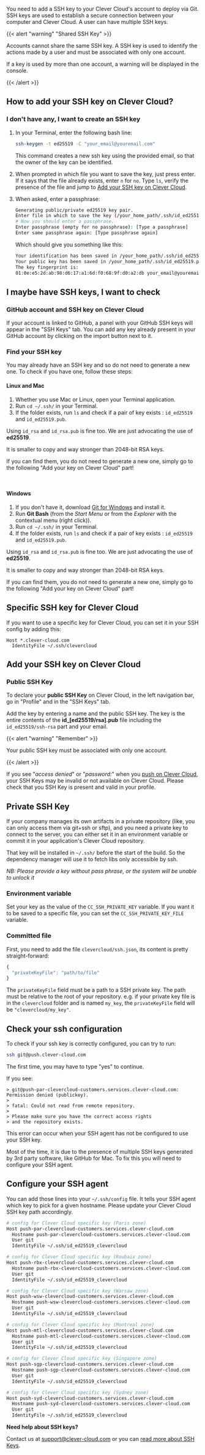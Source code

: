 You need to add a SSH key to your Clever Cloud's account to deploy via Git.
SSH keys are used to establish a secure connection between your computer and Clever Cloud. A user can have multiple SSH keys.

{{< alert "warning" "Shared SSH Key" >}}
<p>Accounts cannot share the same SSH key. A SSH key is used to identify the actions made by a user and must be associated with only one account.</p>
<p>If a key is used by more than one account, a warning will be displayed in the console.</p>
{{< /alert >}}

## How to add your SSH key on Clever Cloud?

### I don't have any, I want to create an SSH key

1.  In your Terminal, enter the following bash line:

    ```bash
    ssh-keygen -t ed25519 -C "your_email@youremail.com"
    ```
    This command creates a new ssh key using the provided email, so that the owner of the key can be identified.

2.  When prompted in which file you want to save the key, just press enter.
    If it says that the file already exists, enter `n` for `no`. Type `ls`, verify the presence of the file and jump to [Add your SSH key on Clever Cloud](#add-your-ssh-key-on-clever-cloud).

3.  When asked, enter a passphrase:

    ```bash
    Generating public/private ed25519 key pair.
    Enter file in which to save the key (/your_home_path/.ssh/id_ed25519):
    # Now you should enter a passphrase.
    Enter passphrase (empty for no passphrase): [Type a passphrase]
    Enter same passphrase again: [Type passphrase again]
    ```

    Which should give you something like this:

    ```bash
    Your identification has been saved in /your_home_path/.ssh/id_ed25519.
    Your public key has been saved in /your_home_path/.ssh/id_ed25519.pub.
    The key fingerprint is:
    01:0e:e5:2d:ab:98:d6:17:a1:6d:f0:68:9f:d0:a2:db your_email@youremail.com
    ```

## I maybe have SSH keys, I want to check

### GitHub account and SSH key on Clever Cloud

If your account is linked to GitHub, a panel with your GitHub SSH keys will appear in the "SSH Keys" tab.
You can add any key already present in your GitHub account by clicking on the import button next to it.

### Find your SSH key

You may already have an SSH key and so do not need to generate a new one. To check if you have one, follow these steps:

#### Linux and Mac

1. Whether you use Mac or Linux, open your Terminal application.
2. Run `cd ~/.ssh/` in your Terminal.
3. If the folder exists, run `ls` and check if a pair of key exists : `id_ed25519` and `id_ed25519.pub`.

Using `id_rsa` and `id_rsa.pub` is fine too. We are just advocating the use of **ed25519**.

It is smaller to copy and way stronger than 2048-bit RSA keys.

If you can find them, you do not need to generate a new one, simply go to the following "Add your key on Clever Cloud" part!

<br/>

#### Windows

1. If you don't have it, download [Git for Windows](https://git-for-windows.GitHub.io/) and install it.
2. Run **Git Bash** (from the *Start Menu* or from the *Explorer* with the contextual menu (right click)).
3. Run `cd ~/.ssh/` in your Terminal.
4. If the folder exists, run `ls` and check if a pair of key exists : `id_ed25519` and `id_ed25519.pub`.

Using `id_rsa` and `id_rsa.pub` is fine too. We are just advocating the use of **ed25519**.

It is smaller to copy and way stronger than 2048-bit RSA keys.

If you can find them, you do not need to generate a new one, simply go to the following "Add your key on Clever Cloud" part!

## Specific SSH key for Clever Cloud

If you want to use a specific key for Clever Cloud, you can set it in your SSH config by adding this:

```
Host *.clever-cloud.com 
  IdentityFile ~/.ssh/clevercloud
```

## Add your SSH key on Clever Cloud

### Public SSH Key

To declare your **public SSH Key** on Clever Cloud, in the left navigation bar, go in "Profile" and in the "SSH Keys" tab.

Add the key by entering a name and the public SSH key. The key is the entire contents of the **id_[ed25519/rsa].pub** file including the `id_ed25519/ssh-rsa` part and your email.


{{< alert "warning" "Remember" >}}
<p>Your public SSH key must be associated with only one account.</p>
{{< /alert >}}

If you see "*access denied*" or "*password:*" when you [push on Clever Cloud](https://www.clever-cloud.com/doc/clever-cloud-overview/add-application/#git-deployment), your SSH Keys may be invalid or not available on Clever Cloud. Please check that you SSH Key is present and valid in your profile.


## Private SSH Key

If your company manages its own artifacts in a private repository (like, you
can only access them via git+ssh or sftp), and you need a private key to
connect to the server, you can either set it in an environment variable or
commit it in your application's Clever Cloud repository.

That key will be installed in `~/.ssh/` before the start of the build. So the
dependency manager will use it to fetch libs only accessible by ssh.

*NB: Please provide a key without pass phrase, or the system will be unable to unlock it*

### Environment variable

Set your key as the value of the `CC_SSH_PRIVATE_KEY` variable. If you want it
to be saved to a specific file, you can set the `CC_SSH_PRIVATE_KEY_FILE`
variable.

### Committed file

First, you need to add the file `clevercloud/ssh.json`, its content is pretty straight-forward:

```javascript
{
  "privateKeyFile": "path/to/file"
}
```

The `privateKeyFile` field must be a path to a SSH private key. The path must be relative to the root of your repository. e.g. if your private key file is in the `clevercloud` folder and is named `my_key`, the `privateKeyFile` field will be `"clevercloud/my_key"`.

## Check your ssh configuration

To check if your ssh key is correctly configured, you can try to run:

```bash
ssh git@push.clever-cloud.com
```

The first time, you may have to type "yes" to continue.

If you see:

```
> git@push-par-clevercloud-customers.services.clever-cloud.com: Permission denied (publickey).
>
> fatal: Could not read from remote repository.
>
> Please make sure you have the correct access rights
> and the repository exists.
```

This error can occur when your SSH agent has not be configured to use your SSH key.

Most of the time, it is due to the presence of multiple SSH keys generated by 3rd party software, like GitHub for Mac.
To fix this you will need to configure your SSH agent.

## Configure your SSH agent

You can add those lines into your `~/.ssh/config` file. It tells your SSH agent which key to pick for a given hostname.
Please update your Clever Cloud SSH key path accordingly.

```bash
# config for Clever Cloud specific key (Paris zone)
Host push-par-clevercloud-customers.services.clever-cloud.com
  Hostname push-par-clevercloud-customers.services.clever-cloud.com
  User git
  IdentityFile ~/.ssh/id_ed25519_clevercloud

# config for Clever Cloud specific key (Roubaix zone)
Host push-rbx-clevercloud-customers.services.clever-cloud.com
  Hostname push-rbx-clevercloud-customers.services.clever-cloud.com
  User git
  IdentityFile ~/.ssh/id_ed25519_clevercloud

# config for Clever Cloud specific key (Warsaw zone)
Host push-wsw-clevercloud-customers.services.clever-cloud.com
  Hostname push-wsw-clevercloud-customers.services.clever-cloud.com
  User git
  IdentityFile ~/.ssh/id_ed25519_clevercloud

# config for Clever Cloud specific key (Montreal zone)
Host push-mtl-clevercloud-customers.services.clever-cloud.com
  Hostname push-mtl-clevercloud-customers.services.clever-cloud.com
  User git
  IdentityFile ~/.ssh/id_ed25519_clevercloud

# config for Clever Cloud specific key (Singapore zone)
Host push-sgp-clevercloud-customers.services.clever-cloud.com
  Hostname push-sgp-clevercloud-customers.services.clever-cloud.com
  User git
  IdentityFile ~/.ssh/id_ed25519_clevercloud

# config for Clever Cloud specific key (Sydney zone)
Host push-syd-clevercloud-customers.services.clever-cloud.com
  Hostname push-syd-clevercloud-customers.services.clever-cloud.com
  User git
  IdentityFile ~/.ssh/id_ed25519_clevercloud
```

<i class="icon-question-sign"></i> **Need help about SSH keys?**  

Contact us at <support@clever-cloud.com> or you can [read more about SSH Keys](https://git-scm.com/book/en/Git-on-the-Server-Generating-Your-SSH-Public-Key).
